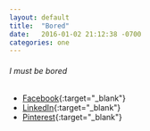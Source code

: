 ```yaml
---
layout: default
title:  "Bored"
date:   2016-01-02 21:12:38 -0700
categories: one
---
```

###### I must be bored
*   [Facebook](http://www.facebook.com/){:target="_blank"}
*   [LinkedIn](https://www.linkedin.com/uas/login){:target="_blank"}
*   [Pinterest](http://pinterest.com/){:target="_blank"}
